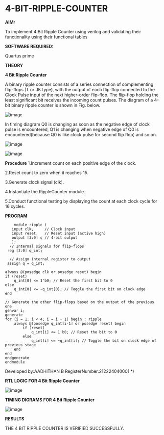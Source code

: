 # 4-BIT-RIPPLE-COUNTER

**AIM:**

To implement  4 Bit Ripple Counter using verilog and validating their functionality using their functional tables

**SOFTWARE REQUIRED:**

Quartus prime

**THEORY**

**4 Bit Ripple Counter**

A binary ripple counter consists of a series connection of complementing flip-flops (T or JK type), with the output of each flip-flop connected to the Clock Pulse input of the next higher-order flip-flop. The flip-flop holding the least significant bit receives the incoming count pulses. The diagram of a 4-bit binary ripple counter is shown in Fig. below.

![image](https://github.com/naavaneetha/4-BIT-RIPPLE-COUNTER/assets/154305477/cb4b74d4-31ab-4359-95d0-d22e67daba13)

In timing diagram Q0 is changing as soon as the negative edge of clock pulse is encountered, Q1 is changing when negative edge of Q0 is encountered(because Q0 is like clock pulse for second flip flop) and so on.

![image](https://github.com/naavaneetha/4-BIT-RIPPLE-COUNTER/assets/154305477/a573a7d6-014e-4e54-93e6-e2ac9530960b)

![image](https://github.com/naavaneetha/4-BIT-RIPPLE-COUNTER/assets/154305477/85e1958a-2fc1-49bb-9a9f-d58ccbf3663c)

**Procedure**
1.Increment count on each positive edge of the clock.

2.Reset count to zero when it reaches 15.

3.Generate clock signal (clk).

4.Instantiate the RippleCounter module.

5.Conduct functional testing by displaying the count at each clock cycle for 16 cycles.



**PROGRAM**

```
    module ripple (
   input clk,     // Clock input
   input reset,   // Reset input (active high)
   output [3:0] q // 4-bit output
   );
  // Internal signals for flip-flops
 reg [3:0] q_int;

  // Assign internal register to output
 assign q = q_int;

always @(posedge clk or posedge reset) begin
if (reset) 
    q_int[0] <= 1'b0; // Reset the first bit to 0
else 
    q_int[0] <= ~q_int[0]; // Toggle the first bit on clock edge
end

// Generate the other flip-flops based on the output of the previous one
genvar i;
generate
for (i = 1; i < 4; i = i + 1) begin : ripple
    always @(posedge q_int[i-1] or posedge reset) begin
        if (reset) 
            q_int[i] <= 1'b0; // Reset the bit to 0
        else 
            q_int[i] <= ~q_int[i]; // Toggle the bit on clock edge of previous stage
    end
end
endgenerate
endmodule
```
 Developed by:AADHITHAN B RegisterNumber:212224040001
*/

**RTL LOGIC FOR 4 Bit Ripple Counter**

![image](https://github.com/user-attachments/assets/acbf0373-0f49-4237-9f10-e1163e07eb2a)



**TIMING DIGRAMS FOR 4 Bit Ripple Counter**

![image](https://github.com/user-attachments/assets/bf9f3f6b-fe03-4e84-a10c-f599b152bda4)


**RESULTS**

THE 4 BIT RIPPLE COUNTER IS VERIFIED SUCCESSFULLY.
